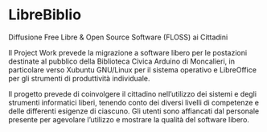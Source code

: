 # LibreBiblio
Diffusione Free Libre & Open Source Software (FLOSS) ai Cittadini

Il Project Work prevede la migrazione a software libero per le postazioni destinate al pubblico della Biblioteca Civica Arduino di Moncalieri, 
in particolare verso Xubuntu GNU/Linux per il sistema operativo e LibreOffice per gli strumenti di produttività individuale.

Il progetto prevede di coinvolgere il cittadino nell’utilizzo dei sistemi e degli strumenti informatici liberi, 
tenendo conto dei diversi livelli di competenze e delle differenti esigenze di ciascuno. 
Gli utenti sono affiancati dal personale presente per agevolare l’utilizzo e mostrare la qualità del software libero.
